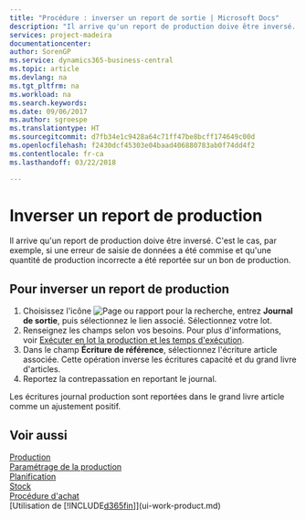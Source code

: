 ```yaml
---
title: "Procédure : inverser un report de sortie | Microsoft Docs"
description: "Il arrive qu'un report de production doive être inversé. C'est le cas, par exemple, si une erreur de saisie de données a été commise et qu'une quantité de production incorrecte a été reportée sur un bon de production."
services: project-madeira
documentationcenter: 
author: SorenGP
ms.service: dynamics365-business-central
ms.topic: article
ms.devlang: na
ms.tgt_pltfrm: na
ms.workload: na
ms.search.keywords: 
ms.date: 09/06/2017
ms.author: sgroespe
ms.translationtype: HT
ms.sourcegitcommit: d7fb34e1c9428a64c71ff47be8bcff174649c00d
ms.openlocfilehash: f2430dcf45303e04baad406880783ab0f74dd4f2
ms.contentlocale: fr-ca
ms.lasthandoff: 03/22/2018

---
```

# <a name="reverse-output-posting"></a>Inverser un report de production
Il arrive qu'un report de production doive être inversé. C'est le cas, par exemple, si une erreur de saisie de données a été commise et qu'une quantité de production incorrecte a été reportée sur un bon de production.  

## <a name="to-reverse-an-output-posting"></a>Pour inverser un report de production  
1.  Choisissez l'icône ![Page ou rapport pour la recherche](media/ui-search/search_small.png "icône Page ou rapport pour la recherche"), entrez **Journal de sortie**, puis sélectionnez le lien associé. Sélectionnez votre lot.  
2. Renseignez les champs selon vos besoins. Pour plus d'informations, voir [Exécuter en lot la production et les temps d'exécution](production-how-to-post-output-quantity.md).
3.  Dans le champ **Écriture de référence**, sélectionnez l'écriture article associée. Cette opération inverse les écritures capacité et du grand livre d'articles.  
4. Reportez la contrepassation en reportant le journal.  

Les écritures journal production sont reportées dans le grand livre article comme un ajustement positif.  

## <a name="see-also"></a>Voir aussi  
 [Production](production-manage-manufacturing.md)    
 [Paramétrage de la production](production-configure-production-processes.md)  
 [Planification](production-planning.md)      
 [Stock](inventory-manage-inventory.md)  
 [Procédure d'achat](purchasing-manage-purchasing.md)  
 [Utilisation de [!INCLUDE[d365fin](includes/d365fin_md.md)]](ui-work-product.md)  


